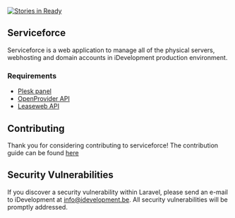 [![Stories in Ready](https://badge.waffle.io/idevelopment/serviceforce.png?label=ready&title=Ready)](https://waffle.io/idevelopment/serviceforce)
## Serviceforce


Serviceforce is a web application to manage all of the physical servers, webhosting and domain accounts in iDevelopment production environment.

### Requirements

- [Plesk panel](https://github.com/plesk/vagrant)
- [OpenProvider API](https://rcp.openprovider.eu/login.php)
- [Leaseweb API](http://developer.leaseweb.com/api-docs/)

## Contributing

Thank you for considering contributing to serviceforce! The contribution guide can be found [here](http://#)

## Security Vulnerabilities

If you discover a security vulnerability within Laravel, please send an e-mail to iDevelopment at info@idevelopment.be.
All security vulnerabilities will be promptly addressed.
